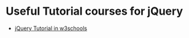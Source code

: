 # Useful Tutorial courses for jQuery
- [jQuery Tutorial in w3schools](https://www.w3schools.com/jquery/)
